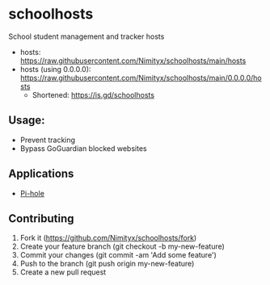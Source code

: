 # schoolhosts
School student management and tracker hosts
- hosts: https://raw.githubusercontent.com/Nimityx/schoolhosts/main/hosts
- hosts (using 0.0.0.0): https://raw.githubusercontent.com/Nimityx/schoolhosts/main/0.0.0.0/hosts
  - Shortened: https://is.gd/schoolhosts

## Usage:
- Prevent tracking
- Bypass GoGuardian blocked websites

## Applications
- [Pi-hole](https://pi-hole.net/)

## Contributing
1.  Fork it (https://github.com/Nimityx/schoolhosts/fork)
2.  Create your feature branch (git checkout -b my-new-feature)
3.  Commit your changes (git commit -am 'Add some feature')
4.  Push to the branch (git push origin my-new-feature)
5.  Create a new pull request
